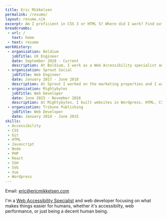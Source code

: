 ```yaml
---
title: Eric Mikkelsen
permalink: /resume/
layout: resume.njk
excerpt: Am I proficient in CSS 3 or HTML 5? Where did I work? Find out answers to these questions and more on my resume!
breadcrumbs:
 - url: /
   text: home
 - text: resume
workHistory:
 - organization: Boldium
   jobTitle: UX Engineer
   date: September 2018 - Current
   description: At Boldium, I work as a Web Accessibility specialist and UX engineer, the main bit of my job is web development. I usually work on <a href='https://www.11ty.dev/'>Eleventy</a>, <a href="https://nuxtjs.org/">Nuxt</a>, <a href='https://astro.build/'>Astro</a>, and Wordpress sites. But I also work with the (amazing) design team to make sure our work is accessible.
 - organization: Sprout Social
   jobTitle: Web Engineer
   date: January 2017 - June 2018
   description: At Sprout I worked on the marketing properties and I was part of the Accessibility Advisory Board working with the marketing design department to maintain the accessibility for our designs.
 - organization: Mightybytes
   jobTitle: Web Developer
   date: June 2015 - November 2016
   description: At Mightybytes, I built websites in Wordpress, HTML, CSS, Javascript, and PHP. I learned best practices such as tooling with Gulp, version control with Git, LESS & SCSS preprocessors, and templating through Twig.
 - organization: Tribune Publishing
   jobTitle: Web Developer
   date: January 2014 - June 2015
skills:
 - Accessibility
 - CSS
 - Git
 - HTML
 - Javascript
 - Node
 - PHP
 - React
 - SSH
 - SVG
 - Vue
 - Wordpress
---
```


Email: [eric@ericmikkelsen.com](mailto:eric@ericmikkelsen.com)

I'm a [Web Accessibility Specialist](https://www.accessibilityassociation.org/s/wascertification) and web developer focusing on what makes things easier for humans, whether it's accessibilty, web performance, or just being a decent human being.
